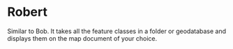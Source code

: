 # Robert
Similar to Bob. It takes all the feature classes in a folder or geodatabase and displays them on the map document of your choice.
